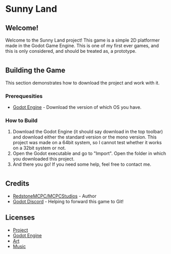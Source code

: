 # Sunny Land

## Welcome!
Welcome to the Sunny Land project! This game is a simple 2D platformer made in the Godot Game Engine. This is one of my first ever games, and this is only considered, and should be treated as, a prototype.

#
## Building the Game
This section demonstrates how to download the project and work with it.
### Prerequesities
* [Godot Engine](https://godotengine.org/) - Download the version of which OS you have.
### How to Build
1. Download the Godot Engine (it should say download in the top toolbar) and download either the standard version or the mono version. This project was made on a 64bit system, so I cannot test whether it works on a 32bit system or not.
2. Open the Godot executable and go to "Import". Open the folder in which you downloaded this project.
3. And there you go! If you need some help, feel free to contact me.

#
## Credits
* [RedstoneMCPC/MCPCStudios](https://www.youtube.com/channel/UCBYz_oj04vkR4ydIfIphvSQ) - Author
* [Godot Discord](https://discord.com/invite/4JBkykG) - Helping to forward this game to Git!

## Licenses
* [Project](LICENSE.md)
* [Godot Engine](https://godotengine.org/license)
* [Art](https://opengameart.org/content/sunny-land-2d-pixel-art-pack)
* [Music](https://www.patreon.com/thetoadz)
